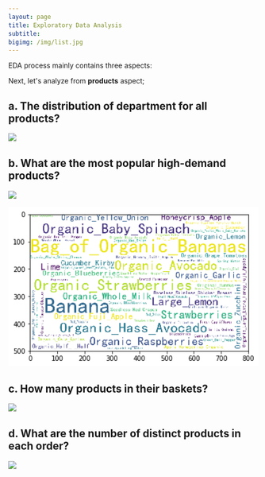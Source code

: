 ```yaml
---
layout: page
title: Exploratory Data Analysis 
subtitle:
bigimg: /img/list.jpg
---
```


EDA process mainly contains three aspects: 

Next, let's analyze from **products** aspect; 

## a. The distribution of department for all products?

<div class='tableauPlaceholder' id='viz1556320793830' style='position: relative'><noscript><a href='#'><img alt=' ' src='https:&#47;&#47;public.tableau.com&#47;static&#47;images&#47;D2&#47;D2-Products&#47;Sheet5&#47;1_rss.png' style='border: none' /></a></noscript><object class='tableauViz'  style='display:none;'><param name='host_url' value='https%3A%2F%2Fpublic.tableau.com%2F' /> <param name='embed_code_version' value='3' /> <param name='site_root' value='' /><param name='name' value='D2-Products&#47;Sheet5' /><param name='tabs' value='no' /><param name='toolbar' value='yes' /><param name='static_image' value='https:&#47;&#47;public.tableau.com&#47;static&#47;images&#47;D2&#47;D2-Products&#47;Sheet5&#47;1.png' /> <param name='animate_transition' value='yes' /><param name='display_static_image' value='yes' /><param name='display_spinner' value='yes' /><param name='display_overlay' value='yes' /><param name='display_count' value='yes' /><param name='filter' value='publish=yes' /></object></div>                
<script type='text/javascript'>var divElement = document.getElementById('viz1556320793830');var vizElement = divElement.getElementsByTagName('object')[0];vizElement.style.width='100%';vizElement.style.height=(divElement.offsetWidth*0.75)+'px';var scriptElement = document.createElement('script');scriptElement.src = 'https://public.tableau.com/javascripts/api/viz_v1.js';vizElement.parentNode.insertBefore(scriptElement, vizElement);                </script>

## b. What are the most popular high-demand products?
<div class='tableauPlaceholder' id='viz1556322007927' style='position: relative'><noscript><a href='#'><img alt=' ' src='https:&#47;&#47;public.tableau.com&#47;static&#47;images&#47;6Z&#47;6ZS7D6PSC&#47;1_rss.png' style='border: none' /></a></noscript><object class='tableauViz'  style='display:none;'><param name='host_url' value='https%3A%2F%2Fpublic.tableau.com%2F' /> <param name='embed_code_version' value='3' /> <param name='path' value='shared&#47;6ZS7D6PSC' /> <param name='toolbar' value='yes' /><param name='static_image' value='https:&#47;&#47;public.tableau.com&#47;static&#47;images&#47;6Z&#47;6ZS7D6PSC&#47;1.png' /> <param name='animate_transition' value='yes' /><param name='display_static_image' value='yes' /><param name='display_spinner' value='yes' /><param name='display_overlay' value='yes' /><param name='display_count' value='yes' /><param name='filter' value='publish=yes' /></object></div>
<script type='text/javascript'>var divElement = document.getElementById('viz1556322007927');var vizElement = divElement.getElementsByTagName('object')[0];if ( divElement.offsetWidth > 800 ) { vizElement.style.width='1000px';vizElement.style.height='727px';} else if ( divElement.offsetWidth > 500 ) { vizElement.style.width='1000px';vizElement.style.height='727px';} else { vizElement.style.width='100%';vizElement.style.height='727px';}var scriptElement = document.createElement('script');                    scriptElement.src = 'https://public.tableau.com/javascripts/api/viz_v1.js';                    vizElement.parentNode.insertBefore(scriptElement, vitotalzElement);</script>

![scatter](/img/wordcloud.png)

## c. How many products in their baskets?
<div class='tableauPlaceholder' id='viz1556247112738' style='position: relative'><noscript><a href='#'><img alt=' ' src='https:&#47;&#47;public.tableau.com&#47;static&#47;images&#47;D3&#47;D3-Reorder&#47;Sheet5&#47;1_rss.png' style='border: none' /></a></noscript><object class='tableauViz'  style='display:none;'><param name='host_url' value='https%3A%2F%2Fpublic.tableau.com%2F' /> <param name='embed_code_version' value='3' /> <param name='site_root' value='' /><param name='name' value='D3-Reorder&#47;Sheet5' /><param name='tabs' value='no' /><param name='toolbar' value='yes' /><param name='static_image' value='https:&#47;&#47;public.tableau.com&#47;static&#47;images&#47;D3&#47;D3-Reorder&#47;Sheet5&#47;1.png' /> <param name='animate_transition' value='yes' /><param name='display_static_image' value='yes' /><param name='display_spinner' value='yes' /><param name='display_overlay' value='yes' /><param name='display_count' value='yes' /><param name='filter' value='publish=yes' /></object></div>
<script type='text/javascript'>var divElement = document.getElementById('viz1556247112738');var vizElement = divElement.getElementsByTagName('object')[0];vizElement.style.width='100%';vizElement.style.height=(divElement.offsetWidth*0.75)+'px';var scriptElement = document.createElement('script');scriptElement.src = 'https://public.tableau.com/javascripts/api/viz_v1.js'; vizElement.parentNode.insertBefore(scriptElement, vizElement);              </script>

## d. What are the number of distinct products in each order?

<div class='tableauPlaceholder' id='viz1556328361420' style='position: relative'><noscript><a href='#'><img alt=' ' src='https:&#47;&#47;public.tableau.com&#47;static&#47;images&#47;D2&#47;D2-Products&#47;Sheet7&#47;1_rss.png' style='border: none' /></a></noscript><object class='tableauViz'  style='display:none;'><param name='host_url' value='https%3A%2F%2Fpublic.tableau.com%2F' /> <param name='embed_code_version' value='3' /> <param name='site_root' value='' /><param name='name' value='D2-Products&#47;Sheet7' /><param name='tabs' value='no' /><param name='toolbar' value='yes' /><param name='static_image' value='https:&#47;&#47;public.tableau.com&#47;static&#47;images&#47;D2&#47;D2-Products&#47;Sheet7&#47;1.png' /> <param name='animate_transition' value='yes' /><param name='display_static_image' value='yes' /><param name='display_spinner' value='yes' /><param name='display_overlay' value='yes' /><param name='display_count' value='yes' /><param name='filter' value='publish=yes' /></object></div>       
<script type='text/javascript'>var divElement = document.getElementById('viz1556328361420');var vizElement = divElement.getElementsByTagName('object')[0];vizElement.style.width='100%';vizElement.style.height=(divElement.offsetWidth*0.75)+'px';var scriptElement = document.createElement('script');scriptElement.src = 'https://public.tableau.com/javascripts/api/viz_v1.js';vizElement.parentNode.insertBefore(scriptElement, vizElement);                </script>
